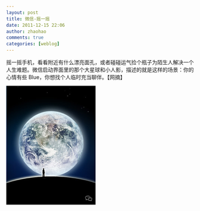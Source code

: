 ```yaml
---
layout: post
title: 微信-摇一摇
date: 2011-12-15 22:06
author: zhaohao
comments: true
categories: [weblog]
---
```

摇一摇手机，看看附近有什么漂亮面孔，或者碰碰运气捡个瓶子为陌生人解决一个人生难题。微信启动界面里的那个大星球和小人影，描述的就是这样的场景：你的心情有些 Blue，你想找个人临时充当聊伴。【网摘】

<a href="/Media/tumblr_lw8uabRe5Q1qim4bh.jpg"><img src="/Media/tumblr_lw8uabRe5Q1qim4bh.jpg" alt="tumblr_lw8uabRe5Q1qim4bh" width="240" height="320" class="alignnone size-full wp-image-10408" /></a>
